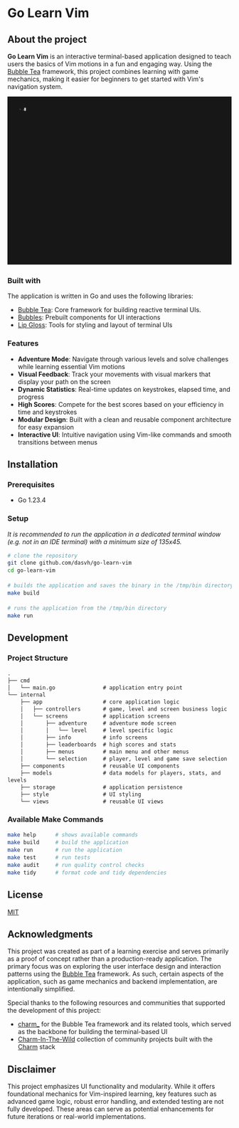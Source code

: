 # Go Learn Vim

## About the project

**Go Learn Vim** is an interactive terminal-based application designed to teach users the basics of Vim motions in a fun and engaging way.
Using the [Bubble Tea](https://github.com/charmbracelet/bubbletea) framework, this project combines learning with game mechanics,
making it easier for beginners to get started with Vim's navigation system.

![Demo gif](docs/gifs/demo.gif)

### Built with

The application is written in Go and uses the following libraries:

* [Bubble Tea](https://github.com/charmbracelet/bubbletea): Core framework for building reactive terminal UIs.
* [Bubbles](https://github.com/charmbracelet/bubbles): Prebuilt components for UI interactions  
* [Lip Gloss](https://github.com/charmbracelet/lipgloss): Tools for styling and layout of terminal UIs

### Features

* **Adventure Mode**: Navigate through various levels and solve challenges while learning essential Vim motions
* **Visual Feedback**: Track your movements with visual markers that display your path on the screen
* **Dynamic Statistics**: Real-time updates on keystrokes, elapsed time, and progress
* **High Scores**: Compete for the best scores based on your efficiency in time and keystrokes
* **Modular Design**: Built with a clean and reusable component architecture for easy expansion
* **Interactive UI**: Intuitive navigation using Vim-like commands and smooth transitions between menus

## Installation

### Prerequisites

- Go 1.23.4

### Setup

*It is recommended to run the application in a dedicated terminal window (e.g. not in an IDE terminal) with a minimum size of 135x45.*

```sh
# clone the repository
git clone github.com/dasvh/go-learn-vim
cd go-learn-vim

# builds the application and saves the binary in the /tmp/bin directory
make build

# runs the application from the /tmp/bin directory
make run
```

## Development

### Project Structure

```
.
├── cmd
│   └── main.go               # application entry point
└── internal
    ├── app                   # core application logic
    │   ├── controllers       # game, level and screen business logic
    │   └── screens           # application screens
    │       ├── adventure     # adventure mode screen
    │       │   └── level     # level specific logic
    │       ├── info          # info screens
    │       ├── leaderboards  # high scores and stats
    │       ├── menus         # main menu and other menus
    │       └── selection     # player, level and game save selection
    ├── components            # reusable UI components
    ├── models                # data models for players, stats, and levels
    ├── storage               # application persistence
    ├── style                 # UI styling
    └── views                 # reusable UI views
```

### Available Make Commands

```sh
make help      # shows available commands
make build     # build the application
make run       # run the application
make test      # run tests
make audit     # run quality control checks
make tidy      # format code and tidy dependencies
```

## License

[MIT](https://github.com/dasvh/go-learn-vim/raw/main/LICENSE)

## Acknowledgments

This project was created as part of a learning exercise and serves primarily as a proof of concept rather than a production-ready application.
The primary focus was on exploring the user interface design and interaction patterns using the [Bubble Tea](https://github.com/charmbracelet/bubbletea) framework.
As such, certain aspects of the application, such as game mechanics and backend implementation, are intentionally simplified.

Special thanks to the following resources and communities that supported the development of this project:

  * [charm_](https://charm.sh/) for the Bubble Tea framework and its related tools, which served as the backbone for building the terminal-based UI
  * [Charm-In-The-Wild](https://github.com/charm-and-friends/charm-in-the-wild) collection of community projects built with the [Charm](https://github.com/charmbracelet/) stack


## Disclaimer

This project emphasizes UI functionality and modularity. While it offers foundational mechanics for Vim-inspired learning, key features such as advanced game logic, robust error handling, and extended testing are not fully developed.
These areas can serve as potential enhancements for future iterations or real-world implementations.